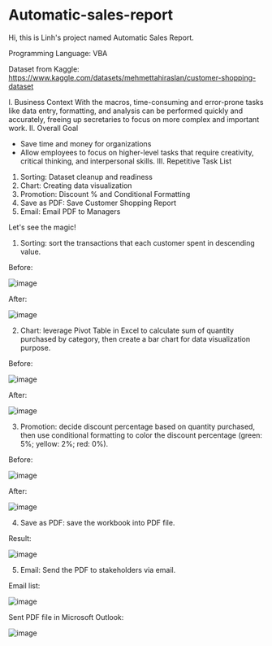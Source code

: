 # Automatic-sales-report
Hi, this is Linh's project named Automatic Sales Report. 

Programming Language: VBA

Dataset from Kaggle: https://www.kaggle.com/datasets/mehmettahiraslan/customer-shopping-dataset 

I. Business Context
With the macros, time-consuming and error-prone tasks like data entry, formatting, and analysis can be performed quickly and accurately, freeing up secretaries to focus on more complex and important work.
II. Overall Goal
- Save time and money for organizations
- Allow employees to focus on higher-level tasks that require creativity, critical thinking, and interpersonal skills.
III. Repetitive Task List
1. Sorting: Dataset cleanup and readiness
2. Chart: Creating data visualization
3. Promotion: Discount % and Conditional Formatting 
4. Save as PDF: Save Customer Shopping Report
5. Email: Email PDF to Managers

Let's see the magic!

1. Sorting: sort the transactions that each customer spent in descending value.

Before:

![image](./assets/sort_b4.png)

After:

![image](./assets/sort_after.png)

2. Chart: leverage Pivot Table in Excel to calculate sum of quantity purchased by category, then create a bar chart for data visualization purpose. 

Before:

![image](./assets/chart_b4.png)

After:

![image](./assets/chart_after.png)

3. Promotion: decide discount percentage based on quantity purchased, then use conditional formatting to color the discount percentage (green: 5%; yellow: 2%; red: 0%).

Before:

![image](./assets/discount_b4.png)

After:

![image](./assets/discount_after.png)

4. Save as PDF: save the workbook into PDF file.

Result:

![image](./assets/SavePDF.png)

5. Email: Send the PDF to stakeholders via email.

Email list:

![image](./assets/email_list.png)

Sent PDF file in Microsoft Outlook:

![image](./assets/outlook_sent.png)

